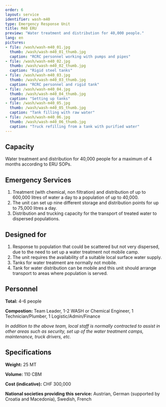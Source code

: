 ```yaml
---
order: 6
layout: service
identifier: wash-m40
type: Emergency Response Unit
title: M40 ERU
preview: "Water treatment and distribution for 40,000 people."
lang: en
pictures:
- file: /wash/wash-m40_01.jpg
  thumb: /wash/wash-m40_01_thumb.jpg
  caption: "RCRC personnel working with pumps and pipes"
- file: /wash/wash-m40_02.jpg
  thumb: /wash/wash-m40_02_thumb.jpg
  caption: "Rigid steel tanks"
- file: /wash/wash-m40_03.jpg
  thumb: /wash/wash-m40_03_thumb.jpg
  caption: "RCRC personnel and rigid tank"
- file: /wash/wash-m40_04.jpg
  thumb: /wash/wash-m40_04_thumb.jpg
  caption: "Setting up tanks"
- file: /wash/wash-m40_05.jpg
  thumb: /wash/wash-m40_05_thumb.jpg
  caption: "Tank filling with raw water"
- file: /wash/wash-m40_06.jpg
  thumb: /wash/wash-m40_06_thumb.jpg
  caption: "Truck refilling from a tank with purified water"
---
```


## Capacity

Water treatment and distribution for 40,000 people for a maximum of 4 months according to ERU SOPs.

## Emergency Services

1. Treatment (with chemical, non filtration) and distribution of up to 600,000 litres of water a day to a population of up to 40,000.
2. The unit can set up nine different storage and distribution points for up to 75,000 litres a day.
3. Distribution and trucking capacity for the transport of treated water to dispersed populations.

## Designed for

1. Response to population that could be scattered but not very dispersed, due to the need to set up a water treatment not mobile camp.
2. The unit requires the availability of a suitable local surface water supply.
3. Tanks for water treatment are normally not mobile.
4. Tank for water distribution can be mobile and this unit should arrange transport to areas where population is served.

## Personnel

**Total:** 4-6 people

**Compostion:** Team Leader, 1-2 WASH or Chemical Engineer, 1 Technician/Plumber, 1 Logistic/Admin/Finance

_In addition to the above team, local staff is normally contracted to assist in other areas such as security, set up of the water treatment camps, maintenance, truck drivers, etc._

## Specifications

**Weight:** 25 MT

**Volume:** 110 CBM

**Cost (indicative):** CHF 300,000

**National societies providing this service:** Austrian, German (supported by Croatia and Macedonia), Swedish, French
